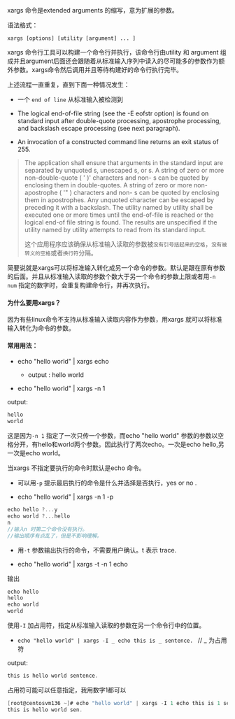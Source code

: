 xargs 命令是extended arguments 的缩写，意为扩展的参数。

语法格式：

`xargs [options] [utility [argument] ... ]`

xargs 命令行工具可以构建一个命令行并执行，该命令行由utility 和 argument 组成并且argument后面还会跟随着从标准输入序列中读入的尽可能多的参数作为额外参数。xargs命令然后调用并且等待构建好的命令行执行完毕。

上述流程一直重复，直到下面一种情况发生：

- 一个 `end of line`  从标准输入被检测到

- The logical end-of-file string (see the -E eofstr option) is found on standard input after double-quote  processing,  apostrophe  processing,  and  backslash escape processing (see next paragraph).

- An invocation of a constructed command line returns an exit status of 255.

> The  application  shall  ensure  that arguments in the standard input are separated by unquoted <blank>s, unescaped <blank>s, or <newline>s. A string of zero or more non-double-quote ( ' )' characters and non- <newline>s can be quoted by enclosing them in double-quotes. A string of zero or more  non-apostrophe  (  '"  ) characters and non- <newline>s can be quoted by enclosing them in apostrophes. Any unquoted character can be escaped by preceding it with a backslash. The utility named by utility shall be executed one or more times until the end-of-file is reached or the logical end-of file string is found. The results  are  unspecified if the utility named by utility attempts to read from its standard input.
> 
> 这个应用程序应该确保从标准输入读取的参数被`没有引号括起来的空格`，`没有被转义的空格`或者`换行符`分隔。

简要说就是xargs可以将标准输入转化成另一个命令的参数。默认是跟在原有参数的后面。并且从标准输入读取的参数个数大于另一个命令的参数上限或者用`-n num` 指定的数字时，会重复构建命令行，并再次执行。

#### 为什么要用xargs？

因为有些linux命令不支持从标准输入读取内容作为参数，用xargs 就可以将标准输入转化为命令的参数。

#### 常用用法：

- echo "hello world" | xargs echo
  
  - output : hello world

- echo "hello world" | xargs -n 1 

output:

```c
hello
world
```

这是因为`-n 1` 指定了一次只传一个参数，而echo "hello world" 参数的参数以空格分开，有hello和world两个参数。因此执行了两次echo。一次是echo hello,另一次是echo world。

当xargs 不指定要执行的命令时默认是echo 命令。

- 可以用`-p` 提示最后执行的命令是什么并选择是否执行，yes or no .

- echo "hello world" | xargs -n 1 -p

```c
echo hello ?...y
echo world ?...hello
n
//输入n 时第二个命令没有执行。
//输出顺序有点乱了，但是不影响理解。
```

- 用`-t` 参数输出执行的命令，不需要用户确认。t 表示 trace. 

- echo "hello world" | xargs -t -n 1 echo

输出

```c
echo hello 
hello
echo world 
world
```

使用`-I` 加占用符，指定从标准输入读取的参数在另一个命令行中的位置。

- `echo "hello world" | xargs -I _ echo this is _ sentence. `   // _ 为占用符

output:

```c
this is hello world sentence.
```

占用符可能可以任意指定，我用数字1都可以

```c
[root@centosvm136 ~]# echo "hello world" | xargs -I 1 echo this is 1 sen.
this is hello world sen.
```
